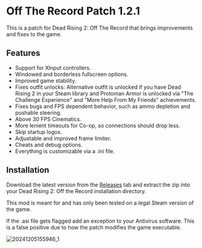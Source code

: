 # Off The Record Patch 1.2.1
This is a patch for Dead Rising 2: Off The Record that brings improvements and fixes to the game.

## Features
* Support for XInput controllers.
* Windowed and borderless fullscreen options.
* Improved game stability.
* Fixes outfit unlocks: Alternative outfit is unlocked if you have Dead Rising 2 in your Steam library and Protoman Armor is unlocked via "The Challenge Experience" and "More Help From My Friends" achievements.
* Fixes bugs and FPS dependent behavior, such as ammo depletion and pushable steering.
* Above 30 FPS Cinematics.
* More lenient timeouts for Co-op, so connections should drop less.
* Skip startup logos.
* Adjustable and improved frame limiter.
* Cheats and debug options.
* Everything is customizable via a .ini file.

## Installation
Download the latest version from the [Releases](https://github.com/LazyDuchess/OffTheRecordPatch/releases/latest) tab and extract the zip into your Dead Rising 2: Off the Record installation directory.

This mod is meant for and has only been tested on a legal Steam version of the game.

If the .asi file gets flagged add an exception to your Antivirus software. This is a false positive due to how the patch modifies the game executable.

![20241205155946_1](https://github.com/user-attachments/assets/4d159276-6978-44f2-afe2-9b15f57f6f7e)
